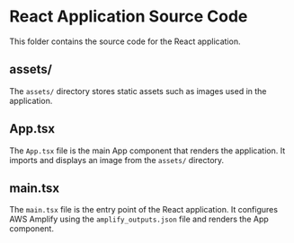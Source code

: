 # React Application Source Code

This folder contains the source code for the React application.

## assets/

The `assets/` directory stores static assets such as images used in the application.

## App.tsx

The `App.tsx` file is the main App component that renders the application. It imports and displays an image from the `assets/` directory.

## main.tsx

The `main.tsx` file is the entry point of the React application. It configures AWS Amplify using the `amplify_outputs.json` file and renders the App component.
